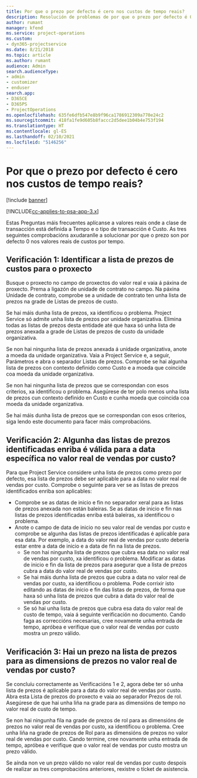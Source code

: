 ```yaml
---
title: Por que o prezo por defecto é cero nos custos de tempo reais?
description: Resolución de problemas de por que o prezo por defecto é 0 nos custos por tempo reais.
author: rumant
manager: kfend
ms.service: project-operations
ms.custom:
- dyn365-projectservice
ms.date: 8/21/2018
ms.topic: article
ms.author: rumant
audience: Admin
search.audienceType:
- admin
- customizer
- enduser
search.app:
- D365CE
- D365PS
- ProjectOperations
ms.openlocfilehash: 635fe6dfb547e8b9f96ca1786912309a770e24c2
ms.sourcegitcommit: 418fa1fe9d605b8faccc2d5dee1b04b4e753f194
ms.translationtype: HT
ms.contentlocale: gl-ES
ms.lasthandoff: 02/10/2021
ms.locfileid: "5146256"
---
```

# <a name="why-is-the-price-defaulting-to-zero-on-time-cost-actuals"></a>Por que o prezo por defecto é cero nos custos de tempo reais?

[!include [banner](../includes/psa-now-project-operations.md)]

[!INCLUDE[cc-applies-to-psa-app-3.x](../includes/cc-applies-to-psa-app-3x.md)]

Estas Preguntas máis frecuentes aplícanse a valores reais onde a clase de transacción está definida a Tempo e o tipo de transacción é Custo. As tres seguintes comprobacións axudaranlle a solucionar por que o prezo son por defecto 0 nos valores reais de custos por tempo.
 
## <a name="check-1-identify-the-cost-price-list-for-the-project"></a>Verificación 1: Identificar a lista de prezos de custos para o proxecto

Busque o proxecto no campo de proxectos do valor real e vaia á páxina de proxecto. Prema a ligazón de unidade de contrato no campo. Na páxina Unidade de contrato, comprobe se a unidade de contrato ten unha lista de prezos na grade de Listas de prezos de custo.

Se hai máis dunha lista de prezos, xa identificou o problema. Project Service só admite unha lista de prezos por unidade organizativa. Elimina todas as listas de prezos desta entidade até que haxa só unha lista de prezos anexada a grade de Listas de prezos de custo da unidade organizativa.

Se non hai ningunha lista de prezos anexada á unidade organizativa, anote a moeda da unidade organizativa. Vaia a Project Service e, a seguir, Parámetros e abra o separador Listas de prezos. Comprobe se hai algunha lista de prezos con contexto definido como Custo e a moeda que coincide coa moeda da unidade organizativa.
 
Se non hai ningunha lista de prezos que se correspondan con esos criterios, xa identificou o problema. Asegúrese de ter polo menos unha lista de prezos cun contexto definido en Custo e cunha moeda que coincida coa moeda da unidade organizativa.

Se hai máis dunha lista de prezos que se correspondan con esos criterios, siga lendo este documento para facer máis comprobacións.

## <a name="check-2-are-any-of-the-price-lists-identified-above-valid-for-the-specific-date-of-the-time-cost-actual"></a>Verificación 2: Algunha das listas de prezos identificadas enriba é válida para a data específica no valor real de vendas por custo?

Para que Project Service considere unha lista de prezos como prezo por defecto, esa lista de prezos debe ser aplicable para a data no valor real de vendas por custo. Comprobe o seguinte para ver se as listas de prezos identificados enriba son aplicables:

- Comprobe se as datas de inicio e fin no separador xeral para as listas de prezos anexada non están baleiras. Se as datas de inicio e fin nas listas de prezos identificadas enriba está baleiras, xa identificou o problema. 
- Anote o campo de data de inicio no seu valor real de vendas por custo e comprobe se algunha das listas de prezos identificadas é aplicable para esa data. Por exemplo, a data do valor real de vendas por custo debería estar entre a data de inicio e a data de fin na lista de prezos. 
    - Se non hai ningunha lista de prezos que cubra esa data no valor real de vendas por custo, xa identificou o problema. Modificar as datas de inicio e fin da lista de prezos para asegurar que a lista de prezos cubra a data do valor real de vendas por custo. 
    - Se hai máis dunha lista de prezos que cubra a data no valor real de vendas por custo, xa identificou o problema. Pode corrixir isto editando as datas de inicio e fin das listas de prezos, de forma que haxa só unha lista de prezos que cubra a data do valor real de vendas por custo. 
    - Se só hai unha lista de prezos que cubra esa data do valor real de custo de tempo, vaia á seguinte verificación no documento.
Cando faga as correccións necesarias, cree novamente unha entrada de tempo, apróbea e verifique que o valor real de vendas por custo mostra un prezo válido.

## <a name="check-3-is-there-a-price-in-the-price-list-for-the-pricing-dimensions-on-the-time-cost-actual"></a>Verificación 3: Hai un prezo na lista de prezos para as dimensions de prezos no valor real de vendas por custo?

Se concluíu correctamente as Verificacións 1 e 2, agora debe ter só unha lista de prezos é aplicable para a data do valor real de vendas por custo. Abra esta Lista de prezos do proxecto e vaia ao separador Prezos de rol. Asegúrese de que hai unha liña na grade para as dimensións de tempo no valor real de custo de tempo.

Se non hai ningunha fila na grade de prezos de rol para as dimensións de prezos no valor real de vendas por custo, xa identificou o problema. Cree unha liña na grade de prezos de Rol para as dimensións de prezos no valor real de vendas por custo. Cando termine, cree novamente unha entrada de tempo, apróbea e verifique que o valor real de vendas por custo mostra un prezo válido.
 
Se aínda non ve un prezo válido no valor real de vendas por custo despois de realizar as tres comprobacións anteriores, rexistre o tícket de asistencia.



